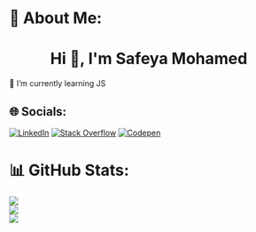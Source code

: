 # 💫 About Me:
<h1 align="center">Hi 👋, I'm Safeya Mohamed</h1>
<!-- <h3 align="center">A passionate frontend developer from Egypt</h3>
🔭 I’m currently working on HTML & CSS Projects<br> -->
🌱 I’m currently learning JS<br>


## 🌐 Socials:
[![LinkedIn](https://img.shields.io/badge/LinkedIn-%230077B5.svg?logo=linkedin&logoColor=white)](https://www.linkedin.com/in/safeya-yasien-2ba9b4260/) [![Stack Overflow](https://img.shields.io/badge/-Stackoverflow-FE7A16?logo=stack-overflow&logoColor=white)](https://stackoverflow.com/users/19711782) [![Codepen](https://img.shields.io/badge/Codepen-000000?style=for-the-badge&logo=codepen&logoColor=white)](https://codepen.io/Safeya-Mohamed) 

# 📊 GitHub Stats:
![](https://github-readme-stats.vercel.app/api?username=Safeya-Yasien&theme=dark&hide_border=false&include_all_commits=false&count_private=false)<br/>
![](https://github-readme-streak-stats.herokuapp.com/?user=Safeya-Yasien&theme=dark&hide_border=false)<br/>
![](https://github-readme-stats.vercel.app/api/top-langs/?username=Safeya-Yasien&theme=dark&hide_border=false&include_all_commits=false&count_private=false&layout=compact)


<!-- Proudly created with GPRM ( https://gprm.itsvg.in ) -->

